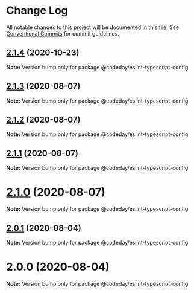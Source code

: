 # Change Log

All notable changes to this project will be documented in this file.
See [Conventional Commits](https://conventionalcommits.org) for commit guidelines.

## [2.1.4](https://github.com/codeday/eslint-config/compare/v2.1.3...v2.1.4) (2020-10-23)

**Note:** Version bump only for package @codeday/eslint-typescript-config





## [2.1.3](https://github.com/codeday/eslint-config/compare/v2.1.2...v2.1.3) (2020-08-07)

**Note:** Version bump only for package @codeday/eslint-typescript-config





## [2.1.2](https://github.com/codeday/eslint-config/compare/v2.1.1...v2.1.2) (2020-08-07)

**Note:** Version bump only for package @codeday/eslint-typescript-config





## [2.1.1](https://github.com/codeday/eslint-config/compare/v2.1.0...v2.1.1) (2020-08-07)

**Note:** Version bump only for package @codeday/eslint-typescript-config





# [2.1.0](https://github.com/codeday/eslint-config/compare/v2.0.1...v2.1.0) (2020-08-07)

**Note:** Version bump only for package @codeday/eslint-typescript-config





## [2.0.1](https://github.com/codeday/eslint-config/compare/v2.0.0...v2.0.1) (2020-08-04)

**Note:** Version bump only for package @codeday/eslint-typescript-config





# 2.0.0 (2020-08-04)

**Note:** Version bump only for package @codeday/eslint-typescript-config
